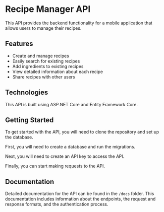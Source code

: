 ﻿# Recipe Manager API

This API provides the backend functionality for a mobile application that allows users to manage their recipes.

## Features

- Create and manage recipes 
- Easily search for existing recipes 
- Add ingredients to existing recipes
- View detailed information about each recipe
- Share recipes with other users 

## Technologies

This API is built using ASP.NET Core and Entity Framework Core.

## Getting Started

To get started with the API, you will need to clone the repository and set up the database. 

First, you will need to create a database and run the migrations. 

Next, you will need to create an API key to access the API. 

Finally, you can start making requests to the API.

## Documentation

Detailed documentation for the API can be found in the `/docs` folder. This documentation includes information about the endpoints, the request and response formats, and the authentication process.